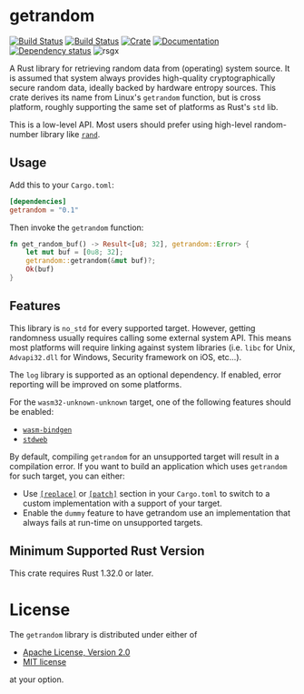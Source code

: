 # getrandom

[![Build Status](https://travis-ci.org/rust-random/getrandom.svg?branch=master)](https://travis-ci.org/rust-random/getrandom)
[![Build Status](https://ci.appveyor.com/api/projects/status/github/rust-random/getrandom?svg=true)](https://ci.appveyor.com/project/rust-random/getrandom)
[![Crate](https://img.shields.io/crates/v/getrandom.svg)](https://crates.io/crates/getrandom)
[![Documentation](https://docs.rs/getrandom/badge.svg)](https://docs.rs/getrandom)
[![Dependency status](https://deps.rs/repo/github/rust-random/getrandom/status.svg)](https://deps.rs/repo/github/rust-random/getrandom)
![rsgx](https://github.com/sammyne/getrandom/workflows/rsgx/badge.svg?branch=rsgx1.1.2)

A Rust library for retrieving random data from (operating) system source. It is
assumed that system always provides high-quality cryptographically secure random
data, ideally backed by hardware entropy sources. This crate derives its name
from Linux's `getrandom` function, but is cross platform, roughly supporting
the same set of platforms as Rust's `std` lib.

This is a low-level API. Most users should prefer using high-level random-number
library like [`rand`].

[`rand`]: https://crates.io/crates/rand

## Usage

Add this to your `Cargo.toml`:

```toml
[dependencies]
getrandom = "0.1"
```

Then invoke the `getrandom` function:

```rust
fn get_random_buf() -> Result<[u8; 32], getrandom::Error> {
    let mut buf = [0u8; 32];
    getrandom::getrandom(&mut buf)?;
    Ok(buf)
}
```

## Features

This library is `no_std` for every supported target. However, getting randomness
usually requires calling some external system API. This means most platforms
will require linking against system libraries (i.e. `libc` for Unix,
`Advapi32.dll` for Windows, Security framework on iOS, etc...).

The `log` library is supported as an optional dependency. If enabled, error
reporting will be improved on some platforms.

For the `wasm32-unknown-unknown` target, one of the following features should be
enabled:

-   [`wasm-bindgen`](https://crates.io/crates/wasm_bindgen)
-   [`stdweb`](https://crates.io/crates/stdweb)

By default, compiling `getrandom` for an unsupported target will result in
a compilation error. If you want to build an application which uses `getrandom`
for such target, you can either:
- Use [`[replace]`][replace] or [`[patch]`][patch] section in your `Cargo.toml`
to switch to a custom implementation with a support of your target.
- Enable the `dummy` feature to have getrandom use an implementation that always
fails at run-time on unsupported targets.

[replace]: https://doc.rust-lang.org/cargo/reference/manifest.html#the-replace-section
[patch]: https://doc.rust-lang.org/cargo/reference/manifest.html#the-patch-section

## Minimum Supported Rust Version

This crate requires Rust 1.32.0 or later.

# License

The `getrandom` library is distributed under either of

 * [Apache License, Version 2.0](LICENSE-APACHE)
 * [MIT license](LICENSE-MIT)

at your option.
